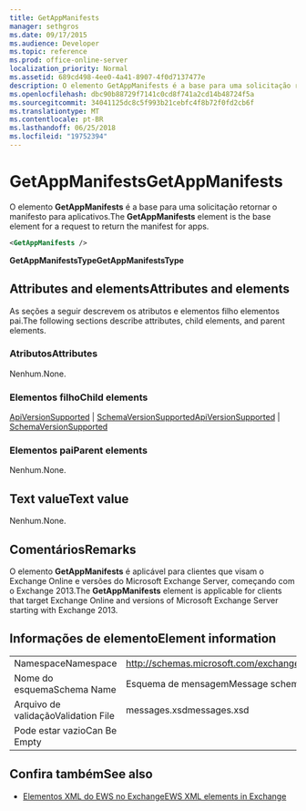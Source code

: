 ```yaml
---
title: GetAppManifests
manager: sethgros
ms.date: 09/17/2015
ms.audience: Developer
ms.topic: reference
ms.prod: office-online-server
localization_priority: Normal
ms.assetid: 689cd498-4ee0-4a41-8907-4f0d7137477e
description: O elemento GetAppManifests é a base para uma solicitação retornar o manifesto para aplicativos.
ms.openlocfilehash: dbc90b88729f7141c0cd8f741a2cd14b48724f5a
ms.sourcegitcommit: 34041125dc8c5f993b21cebfc4f8b72f0fd2cb6f
ms.translationtype: MT
ms.contentlocale: pt-BR
ms.lasthandoff: 06/25/2018
ms.locfileid: "19752394"
---
```

# <a name="getappmanifests"></a><span data-ttu-id="404c6-103">GetAppManifests</span><span class="sxs-lookup"><span data-stu-id="404c6-103">GetAppManifests</span></span>

<span data-ttu-id="404c6-104">O elemento **GetAppManifests** é a base para uma solicitação retornar o manifesto para aplicativos.</span><span class="sxs-lookup"><span data-stu-id="404c6-104">The **GetAppManifests** element is the base element for a request to return the manifest for apps.</span></span> 
  
```xml
<GetAppManifests />
```

 <span data-ttu-id="404c6-105">**GetAppManifestsType**</span><span class="sxs-lookup"><span data-stu-id="404c6-105">**GetAppManifestsType**</span></span>
## <a name="attributes-and-elements"></a><span data-ttu-id="404c6-106">Attributes and elements</span><span class="sxs-lookup"><span data-stu-id="404c6-106">Attributes and elements</span></span>

<span data-ttu-id="404c6-107">As seções a seguir descrevem os atributos e elementos filho elementos pai.</span><span class="sxs-lookup"><span data-stu-id="404c6-107">The following sections describe attributes, child elements, and parent elements.</span></span>
  
### <a name="attributes"></a><span data-ttu-id="404c6-108">Atributos</span><span class="sxs-lookup"><span data-stu-id="404c6-108">Attributes</span></span>

<span data-ttu-id="404c6-109">Nenhum.</span><span class="sxs-lookup"><span data-stu-id="404c6-109">None.</span></span>
  
### <a name="child-elements"></a><span data-ttu-id="404c6-110">Elementos filho</span><span class="sxs-lookup"><span data-stu-id="404c6-110">Child elements</span></span>

<span data-ttu-id="404c6-111">[ApiVersionSupported](apiversionsupported.md) | [SchemaVersionSupported](schemaversionsupported.md)</span><span class="sxs-lookup"><span data-stu-id="404c6-111">[ApiVersionSupported](apiversionsupported.md) | [SchemaVersionSupported](schemaversionsupported.md)</span></span>
  
### <a name="parent-elements"></a><span data-ttu-id="404c6-112">Elementos pai</span><span class="sxs-lookup"><span data-stu-id="404c6-112">Parent elements</span></span>

<span data-ttu-id="404c6-113">Nenhum.</span><span class="sxs-lookup"><span data-stu-id="404c6-113">None.</span></span>
  
## <a name="text-value"></a><span data-ttu-id="404c6-114">Text value</span><span class="sxs-lookup"><span data-stu-id="404c6-114">Text value</span></span>

<span data-ttu-id="404c6-115">Nenhum.</span><span class="sxs-lookup"><span data-stu-id="404c6-115">None.</span></span>
  
## <a name="remarks"></a><span data-ttu-id="404c6-116">Comentários</span><span class="sxs-lookup"><span data-stu-id="404c6-116">Remarks</span></span>

<span data-ttu-id="404c6-117">O elemento **GetAppManifests** é aplicável para clientes que visam o Exchange Online e versões do Microsoft Exchange Server, começando com o Exchange 2013.</span><span class="sxs-lookup"><span data-stu-id="404c6-117">The **GetAppManifests** element is applicable for clients that target Exchange Online and versions of Microsoft Exchange Server starting with Exchange 2013.</span></span> 
  
## <a name="element-information"></a><span data-ttu-id="404c6-118">Informações de elemento</span><span class="sxs-lookup"><span data-stu-id="404c6-118">Element information</span></span>

|||
|:-----|:-----|
|<span data-ttu-id="404c6-119">Namespace</span><span class="sxs-lookup"><span data-stu-id="404c6-119">Namespace</span></span>  <br/> |http://schemas.microsoft.com/exchange/services/2006/messages  <br/> |
|<span data-ttu-id="404c6-120">Nome do esquema</span><span class="sxs-lookup"><span data-stu-id="404c6-120">Schema Name</span></span>  <br/> |<span data-ttu-id="404c6-121">Esquema de mensagem</span><span class="sxs-lookup"><span data-stu-id="404c6-121">Message schema</span></span>  <br/> |
|<span data-ttu-id="404c6-122">Arquivo de validação</span><span class="sxs-lookup"><span data-stu-id="404c6-122">Validation File</span></span>  <br/> |<span data-ttu-id="404c6-123">messages.xsd</span><span class="sxs-lookup"><span data-stu-id="404c6-123">messages.xsd</span></span>  <br/> |
|<span data-ttu-id="404c6-124">Pode estar vazio</span><span class="sxs-lookup"><span data-stu-id="404c6-124">Can Be Empty</span></span>  <br/> ||
   
## <a name="see-also"></a><span data-ttu-id="404c6-125">Confira também</span><span class="sxs-lookup"><span data-stu-id="404c6-125">See also</span></span>



- [<span data-ttu-id="404c6-126">Elementos XML do EWS no Exchange</span><span class="sxs-lookup"><span data-stu-id="404c6-126">EWS XML elements in Exchange</span></span>](ews-xml-elements-in-exchange.md)

